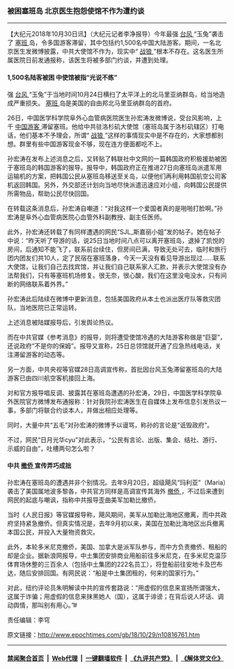 ### 被困塞班岛 北京医生抱怨使馆不作为遭约谈
------------------------

<p>
 【大纪元2018年10月30日讯】（大纪元记者李净报导）今年最强
 <a href="http://www.epochtimes.com/gb/tag/%E5%8F%B0%E9%A3%8E.html">
  台风
 </a>
 “玉兔”袭击了
 <a href="http://www.epochtimes.com/gb/tag/%E5%A1%9E%E7%8F%AD.html">
  塞班
 </a>
 岛，令多国游客滞留，其中包括约1,500名中国大陆游客。期间，一名北京医生发微博披露，中共大使馆不作为，现实中“
 <a href="http://www.epochtimes.com/gb/tag/%E6%88%98%E7%8B%BC.html">
  战狼
 </a>
 ”根本不存在。这名医生所属医院日前发通报称，该医生将被多部门约谈，并遭到处理。
</p>
<h4>
 1,500名陆客被困 中使馆被指“光说不练”
</h4>
<p>
 强
 <a href="http://www.epochtimes.com/gb/tag/%E5%8F%B0%E9%A3%8E.html">
  台风
 </a>
 “玉兔”于当地时间10月24日横扫了太平洋上的北马里亚纳群岛，给当地造成严重损失。
 <a href="http://www.epochtimes.com/gb/tag/%E5%A1%9E%E7%8F%AD.html">
  塞班
 </a>
 岛是美国的自由邦北马里亚纳群岛的首府。
</p>
<p>
 26日，中国医学科学院阜外心血管病医院医生孙宏涛发微博说，受台风影响，上千
 <a href="http://www.epochtimes.com/gb/tag/%E4%B8%AD%E5%9B%BD%E6%B8%B8%E5%AE%A2.html">
  中国游客
 </a>
 滞留塞班。他给中共驻洛杉矶大使馆（塞班岛属于洛杉矶辖区）打电话，他们基本不予理会，所谓“
 <a href="http://www.epochtimes.com/gb/tag/%E6%88%98%E7%8B%BC.html">
  战狼
 </a>
 ”这样的事情现实中是不存在的，大家想都别想。群里有些中国游客现金不够，现在连方便面都吃不上。
</p>
<p>
 孙宏涛在发布上述消息之后，又转贴了韩联社中文网的一篇韩国政府积极援助被困于塞班岛的韩国游客的报导。报导中，韩国政府正在推进27日向塞班岛派遣军用运输机的方案，把韩国公民从塞班岛移送至关岛，以便他们再利用韩国航空公司客机返回韩国。另外，外交部还计划向当地尽快派遣迅速应对小组，向韩国公民提供所需物品，帮助公民尽快回国。
</p>
<p>
 在转载这条消息后，孙宏涛自嘲道：“对我这样一个爱国者真的是啪啪打脸啊。”孙宏涛是阜外心血管病医院心血管外科副教授、副主任医师。
</p>
<p>
 此外，孙宏涛还转载了有同样遭遇的网民“SJL_斯嘉丽小姐”发的帖子。她在帖子中说：“昨天听了导游的话，说25日当地时间八点可以离开塞班岛，退掉了凯悦的房间，后通知不能飞了，联系前台续住，但房间已满，导致无处可去，临时和旅行团内团友们共10人，定了民宿在塞班落身，今天一天没有看见导游出现过……联系大使馆，让我们自己去找宾馆，并让我们自己联系家人汇款，并表示大使馆没有办法帮我们，只有等塞班机场修复。很无奈，很心酸，我们在这里没电没水，只有间断的网络联系着外界。”
</p>
<p>
 孙宏涛此后陆续在微博中更新消息，包括美国政府从本土也派出医疗队等救灾团队，当地医院已正常运转。
</p>
<p>
 上述消息被陆媒报导后，引发舆论热议。
</p>
<p>
 而在中共官媒《参考消息》的报导，则将遭受使馆冷遇的大陆游客称做是“巨婴”，还说政府“不是你的保姆”。报导又宣称，25日总领馆就开通了应急热线电话，关注滞留游客的动态等。
</p>
<p>
 另一方面，中共央视等官媒28日高调宣传称，首批因台风玉兔滞留塞班岛的大陆游客已由四川航空客机接回上海。
</p>
<p>
 对和官方报导唱反调、披露其在塞班岛遭遇的孙宏涛，29日，中国医学科学院阜外医院官方微博发布通报称：针对我院孙宏涛医生在自媒体上发布信息引发热议一事，多部门将联合约谈本人，并做出相应处理等。
</p>
<p>
 同时，大量中共“五毛”对孙宏涛的微博予以谩骂，称孙的言论是“诋毁政府”。
</p>
<p>
 不过，网民“日月光华cyu”对此表示，“公民有言论、出版、集会、结社、游行、示威的自由”，吐槽两句怎么啦？
</p>
<h4>
 中共
 <a href="http://www.epochtimes.com/gb/tag/%E6%92%A4%E4%BE%A8.html">
  撤侨
 </a>
 宣传弄巧成拙
</h4>
<p>
 孙宏涛在塞班岛的遭遇并非个别情况。去年9月20日，超级飓风“玛利亚”（Maria）袭击了美国属地波多黎各，中共官方同样是高调宣传其海外
 <a href="http://www.epochtimes.com/gb/tag/%E6%92%A4%E4%BE%A8.html">
  撤侨
 </a>
 ，不过后来遭到网民的起底与嘲讽，指称中共报导歪曲美军加勒比撤侨。
</p>
<p>
 当时《人民日报》等官媒报导称，飓风期间，美军从加勒比海地区撤离，而中共政府坚持紧急撤侨。但真实情况是，去年9月初以来，美国在加勒比海地区出兵撤离本国公民，并投入大量物资救灾。
</p>
<p>
 此外，本轮多米尼克撤侨，美国、加拿大是派军队参与，而中方负责撤侨、租船的却是企业。据新浪网报导，中土集团安排商业用船前往多米尼克，在多米尼克温莎体育场休整的三百余人（包括中土集团的222名员工），将登船前往安地卡及巴布达，随后安排回国。有网民说：“船是中土集团租的，何来的国家行为。”
</p>
<p>
 对此，纽约评论员朱明解读中共的宣传套路说：“用虚假的信息来宣扬所谓强大，这属于诈骗；用虚假的信息来抹黑她人（国），这属于诽谤；在背后说人坏话、调动舆情，那叫别有用心。”#
</p>
<p>
 责任编辑：李穹
</p>

原文链接：http://www.epochtimes.com/gb/18/10/29/n10816761.htm


------------------------
#### [禁闻聚合首页](https://github.com/gfw-breaker/banned-news/blob/master/README.md) &nbsp;|&nbsp; [Web代理](https://github.com/gfw-breaker/open-proxy/blob/master/README.md) &nbsp;|&nbsp; [一键翻墙软件](https://github.com/gfw-breaker/nogfw/blob/master/README.md) &nbsp;|&nbsp; [《九评共产党》](https://github.com/gfw-breaker/9ping.md/blob/master/README.md#九评之一评共产党是什么) &nbsp;|&nbsp; [《解体党文化》](https://github.com/gfw-breaker/jtdwh.md/blob/master/README.md#绪论)